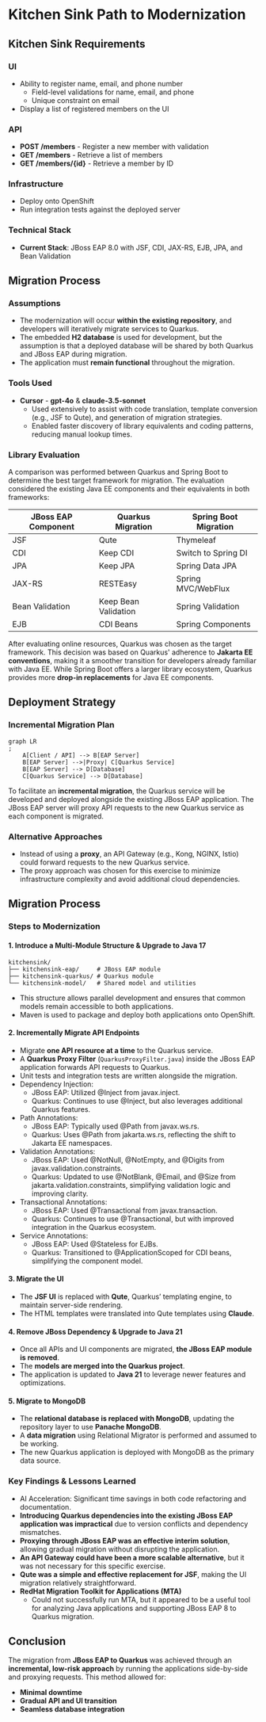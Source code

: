 # Kitchen Sink Path to Modernization

## Kitchen Sink Requirements

### UI

- Ability to register name, email, and phone number
    - Field-level validations for name, email, and phone
    - Unique constraint on email
- Display a list of registered members on the UI

### API

- **POST /members** - Register a new member with validation
- **GET /members** - Retrieve a list of members
- **GET /members/{id}** - Retrieve a member by ID

### Infrastructure

- Deploy onto OpenShift
- Run integration tests against the deployed server

### Technical Stack

- **Current Stack**: JBoss EAP 8.0 with JSF, CDI, JAX-RS, EJB, JPA, and Bean Validation

## Migration Process

### Assumptions

- The modernization will occur **within the existing repository**, and developers will iteratively migrate services to
  Quarkus.
- The embedded **H2 database** is used for development, but the assumption is that a deployed database will be shared by
  both Quarkus and JBoss EAP during migration.
- The application must **remain functional** throughout the migration.

### Tools Used

- **Cursor** - **gpt-4o** & **claude-3.5-sonnet**
    - Used extensively to assist with code translation, template conversion (e.g., JSF to Qute), and generation of
      migration strategies.
    - Enabled faster discovery of library equivalents and coding patterns, reducing manual lookup times.

### Library Evaluation

A comparison was performed between Quarkus and Spring Boot to determine the best target framework for migration. The
evaluation considered the existing Java EE components and their equivalents in both frameworks:

| JBoss EAP Component | Quarkus Migration    | Spring Boot Migration |
|---------------------|----------------------|-----------------------|
| JSF                 | Qute                 | Thymeleaf             |
| CDI                 | Keep CDI             | Switch to Spring DI   |
| JPA                 | Keep JPA             | Spring Data JPA       |
| JAX-RS              | RESTEasy             | Spring MVC/WebFlux    |
| Bean Validation     | Keep Bean Validation | Spring Validation     |
| EJB                 | CDI Beans            | Spring Components     |

After evaluating online resources, Quarkus was chosen as the target framework. This decision was based on Quarkus'
adherence to **Jakarta EE conventions**, making it a smoother transition for developers already familiar with Java EE.
While Spring Boot offers a larger library ecosystem, Quarkus provides more **drop-in replacements** for Java EE
components.

## Deployment Strategy

### Incremental Migration Plan

```mermaid
graph LR
;
    A[Client / API] --> B[EAP Server]
    B[EAP Server] -->|Proxy| C[Quarkus Service]
    B[EAP Server] --> D[Database]
    C[Quarkus Service] --> D[Database]
```

To facilitate an **incremental migration**, the Quarkus service will be developed and deployed alongside the existing
JBoss EAP application. The JBoss EAP server will proxy API requests to the new Quarkus service as each component is
migrated.

### Alternative Approaches

- Instead of using a **proxy**, an API Gateway (e.g., Kong, NGINX, Istio) could forward requests to the new Quarkus
  service.
- The proxy approach was chosen for this exercise to minimize infrastructure complexity and avoid additional cloud
  dependencies.

## Migration Process

### Steps to Modernization

#### 1. Introduce a Multi-Module Structure & Upgrade to Java 17

```
kitchensink/
├── kitchensink-eap/     # JBoss EAP module
├── kitchensink-quarkus/ # Quarkus module
└── kitchensink-model/   # Shared model and utilities
```

- This structure allows parallel development and ensures that common models remain accessible to both applications.
- Maven is used to package and deploy both applications onto OpenShift.

#### 2. Incrementally Migrate API Endpoints

- Migrate **one API resource at a time** to the Quarkus service.
- A **Quarkus Proxy Filter** (`QuarkusProxyFilter.java`) inside the JBoss EAP application forwards API requests to
  Quarkus.
- Unit tests and integration tests are written alongside the migration.
- Dependency Injection:
    - JBoss EAP: Utilized @Inject from javax.inject.
    - Quarkus: Continues to use @Inject, but also leverages additional Quarkus features.
- Path Annotations:
    - JBoss EAP: Typically used @Path from javax.ws.rs.
    - Quarkus: Uses @Path from jakarta.ws.rs, reflecting the shift to Jakarta EE namespaces.
- Validation Annotations:
    - JBoss EAP: Used @NotNull, @NotEmpty, and @Digits from javax.validation.constraints.
    - Quarkus: Updated to use @NotBlank, @Email, and @Size from jakarta.validation.constraints, simplifying
      validation
      logic
      and improving clarity.
- Transactional Annotations:
    - JBoss EAP: Used @Transactional from javax.transaction.
    - Quarkus: Continues to use @Transactional, but with improved integration in the Quarkus ecosystem.
- Service Annotations:
    - JBoss EAP: Used @Stateless for EJBs.
    - Quarkus: Transitioned to @ApplicationScoped for CDI beans, simplifying the component model.

#### 3. Migrate the UI

- The **JSF UI** is replaced with **Qute**, Quarkus’ templating engine, to maintain server-side rendering.
- The HTML templates were translated into Qute templates using **Claude**.

#### 4. Remove JBoss Dependency & Upgrade to Java 21

- Once all APIs and UI components are migrated, **the JBoss EAP module is removed**.
- The **models are merged into the Quarkus project**.
- The application is updated to **Java 21** to leverage newer features and optimizations.

#### 5. Migrate to MongoDB

- The **relational database is replaced with MongoDB**, updating the repository layer to use **Panache MongoDB**.
- A **data migration** using Relational Migrator is performed and assumed to be working.
- The new Quarkus application is deployed with MongoDB as the primary data source.

### Key Findings & Lessons Learned

- AI Acceleration: Significant time savings in both code refactoring and documentation.
- **Introducing Quarkus dependencies into the existing JBoss EAP application was impractical** due to version conflicts
  and dependency mismatches.
- **Proxying through JBoss EAP was an effective interim solution**, allowing gradual migration without disrupting the
  application.
- **An API Gateway could have been a more scalable alternative**, but it was not necessary for this specific exercise.
- **Qute was a simple and effective replacement for JSF**, making the UI migration relatively straightforward.
- **RedHat Migration Toolkit for Applications (MTA)**
    - Could not successfully run MTA, but it appeared to be a useful tool for analyzing Java applications and supporting
      JBoss EAP 8 to Quarkus migration.

## Conclusion

The migration from **JBoss EAP to Quarkus** was achieved through an **incremental, low-risk approach** by running the
applications side-by-side and proxying requests. This method allowed for:

- **Minimal downtime**
- **Gradual API and UI transition**
- **Seamless database integration**


